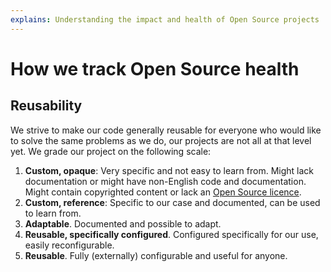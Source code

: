 ```yaml
---
explains: Understanding the impact and health of Open Source projects
---
```


# How we track Open Source health

## Reusability

We strive to make our code generally reusable for everyone who would like to solve the same problems as we do, our projects are not all at that level yet. We grade our project on the following scale:

1. **Custom, opaque**: Very specific and not easy to learn from. Might lack documentation or might have non-English code and documentation. Might contain copyrighted content or lack an [Open Source licence](https://opensource.org/licenses).
2. **Custom, reference**: Specific to our case and documented, can be used to learn from.
3. **Adaptable**. Documented and possible to adapt.
4. **Reusable, specifically configured**. Configured specifically for our use, easily reconfigurable. 
5. **Reusable**. Fully (externally) configurable and useful for anyone.

